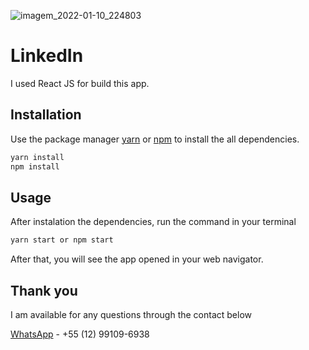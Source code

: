 ![imagem_2022-01-10_224803](https://user-images.githubusercontent.com/10777772/148867224-149b38b9-fc32-44b8-8509-c6cb591e19e8.png)

# LinkedIn

I used React JS for build this app.

## Installation

Use the package manager [yarn](https://classic.yarnpkg.com/en/docs/install/#windows-stable) or [npm](https://www.npmjs.com) to install the all dependencies.

```bash
yarn install
npm install
```

## Usage
After instalation the dependencies, run the command in your terminal

```bash
yarn start or npm start
```
After that, you will see the app opened in your web navigator.


## Thank you
I am available for any questions through the contact below

[WhatsApp](https://wa.me/05512991096938) - +55 (12) 99109-6938
